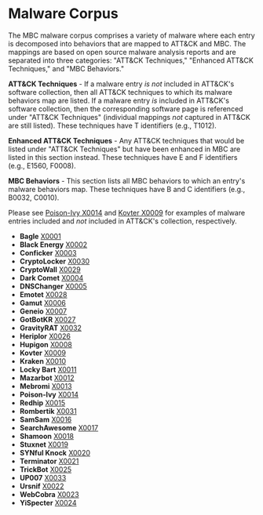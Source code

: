 # Malware Corpus # 
The MBC malware corpus comprises a variety of malware where each entry is decomposed into behaviors that are mapped to ATT&CK and MBC. The mappings are based on open source malware analysis reports and are separated into three categories: "ATT&CK Techniques," "Enhanced ATT&CK Techniques," and "MBC Behaviors."

**ATT&CK Techniques** - If a malware entry *is not* included in ATT&CK's software collection, then all ATT&CK techniques to which its malware behaviors map are listed. If a malware entry *is* included in ATT&CK's software collection, then the corresponding software page is referenced under "ATT&CK Techniques" (individual mappings *not* captured in ATT&CK are still listed). These techniques have T identifiers (e.g., T1012).

**Enhanced ATT&CK Techniques** - Any ATT&CK techniques that would be listed under "ATT&CK Techniques" but have been enhanced in MBC are listed in this section instead. These techniques have E and F identifiers (e.g., E1560, F0008).

**MBC Behaviors** - This section lists all MBC behaviors to which an entry's malware behaviors map.  These techniques have B and C identifiers (e.g., B0032, C0010).

Please see [Poison-Ivy X0014](../xample-malware/poison-ivy.md) and [Kovter X0009](../xample-malware/kovter.md) for examples of malware entries included and *not* included in ATT&CK's collection, respectively.

* **Bagle** [X0001](../xample-malware/bagle.md)
* **Black Energy** [X0002](../xample-malware/blackenergy.md)
* **Conficker** [X0003](../xample-malware/conficker.md)
* **CryptoLocker** [X0030](../xample-malware/cryptolocker.md)
* **CryptoWall** [X0029](../xample-malware/cryptowall.md)
* **Dark Comet** [X0004](../xample-malware/dark-comet.md)
* **DNSChanger** [X0005](../xample-malware/dnschanger.md)
* **Emotet** [X0028](../xample-malware/emotet.md)
* **Gamut** [X0006](../xample-malware/gamut.md)
* **Geneio** [X0007](../xample-malware/geneio.md)
* **GotBotKR** [X0027](../xample-malware/gobotkr.md)
* **GravityRAT** [X0032](../xample-malware/gravity-rat.md)
* **Heriplor** [X0026](../xample-malware/heriplor.md)
* **Hupigon** [X0008](../xample-malware/hupigon.md)
* **Kovter** [X0009](../xample-malware/kovter.md)
* **Kraken** [X0010](../xample-malware/kraken.md)
* **Locky Bart** [X0011](../xample-malware/locky-bart.md)
* **Mazarbot** [X0012](../xample-malware/mazarbot.md)
* **Mebromi** [X0013](../xample-malware/mebromi.md)
* **Poison-Ivy** [X0014](../xample-malware/poison-ivy.md)
* **Redhip** [X0015](../xample-malware/rebhip.md)
* **Rombertik** [X0031](../xample-malware/rombertik.md)
* **SamSam** [X0016](../xample-malware/samsam.md)
* **SearchAwesome** [X0017](../xample-malware/searchawesome.md)
* **Shamoon** [X0018](../xample-malware/shamoon.md)
* **Stuxnet** [X0019](../xample-malware/stuxnet.md)
* **SYNful Knock** [X0020](../xample-malware/synful-knock.md)
* **Terminator** [X0021](../xample-malware/terminator.md)
* **TrickBot** [X0025](../xample-malware/trickbot.md)
* **UP007** [X0033](../xample-malware/up007.md)
* **Ursnif** [X0022](../xample-malware/ursnif.md)
* **WebCobra** [X0023](../xample-malware/webcobra.md)
* **YiSpecter** [X0024](../xample-malware/yispecter.md)
